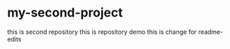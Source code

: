 # my-second-project
this is second repository
this is repository demo 
this is change for readme-edits 
